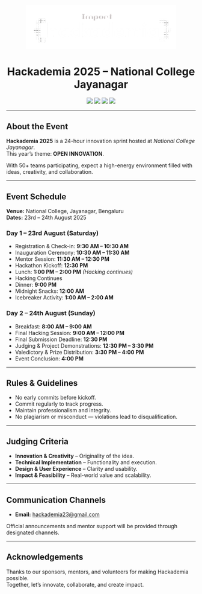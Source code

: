 <p align="center">
  <img src="https://github.com/NCJ-Hackademia/Assets/blob/main/Hackademia-Logo%20(1).png?raw=true" alt="Hackademia Logo" width="400"/>
</p>

<h1 align="center">Hackademia 2025 – National College Jayanagar</h1>

<p align="center">
  <img src="https://img.shields.io/badge/Countdown-30%20Days%20to%20Go-ff69b4?style=for-the-badge"/>
  <img src="https://img.shields.io/badge/Teams-50+-blue?style=for-the-badge"/>
  <img src="https://img.shields.io/badge/Duration-24%20Hours-purple?style=for-the-badge"/>
  <img src="https://img.shields.io/badge/Location-Bengaluru-green?style=for-the-badge"/>
</p>

---

## About the Event  

**Hackademia 2025** is a 24-hour innovation sprint hosted at *National College Jayanagar*.  
This year’s theme: **OPEN INNOVATION**.  

With 50+ teams participating, expect a high-energy environment filled with ideas, creativity, and collaboration.  

---

## Event Schedule  

**Venue:** National College, Jayanagar, Bengaluru  
**Dates:** 23rd – 24th August 2025  

### Day 1 – 23rd August (Saturday)  
- Registration & Check-in: **9:30 AM – 10:30 AM**  
- Inauguration Ceremony: **10:30 AM – 11:30 AM**  
- Mentor Session: **11:30 AM – 12:30 PM**  
- Hackathon Kickoff: **12:30 PM**  
- Lunch: **1:00 PM – 2:00 PM** *(Hacking continues)*  
- Hacking Continues  
- Dinner: **9:00 PM**  
- Midnight Snacks: **12:00 AM**  
- Icebreaker Activity: **1:00 AM – 2:00 AM**  

### Day 2 – 24th August (Sunday)  
- Breakfast: **8:00 AM – 9:00 AM**  
- Final Hacking Session: **9:00 AM – 12:00 PM**  
- Final Submission Deadline: **12:30 PM**  
- Judging & Project Demonstrations: **12:30 PM – 3:30 PM**  
- Valedictory & Prize Distribution: **3:30 PM – 4:00 PM**  
- Event Conclusion: **4:00 PM**  

---

## Rules & Guidelines  

- No early commits before kickoff.  
- Commit regularly to track progress.  
- Maintain professionalism and integrity.  
- No plagiarism or misconduct — violations lead to disqualification.  

---

## Judging Criteria  

- **Innovation & Creativity** – Originality of the idea.  
- **Technical Implementation** – Functionality and execution.  
- **Design & User Experience** – Clarity and usability.  
- **Impact & Feasibility** – Real-world value and scalability.  

---

## Communication Channels  

- **Email:** hackademia23@gmail.com  

Official announcements and mentor support will be provided through designated channels.  

---

## Acknowledgements  

Thanks to our sponsors, mentors, and volunteers for making Hackademia possible.  
Together, let’s innovate, collaborate, and create impact.  
